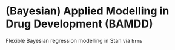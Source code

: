 # (Bayesian) Applied Modelling in Drug Development (BAMDD)

Flexible Bayesian regression modelling in Stan via `brms`
